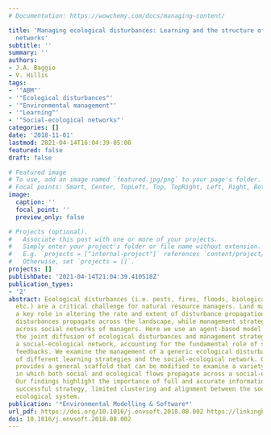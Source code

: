 ```yaml
---
# Documentation: https://wowchemy.com/docs/managing-content/

title: 'Managing ecological disturbances: Learning and the structure of social-ecological
  networks'
subtitle: ''
summary: ''
authors:
- J.A. Baggio
- V. Hillis
tags:
- '"ABM"'
- '"Ecological disturbances"'
- '"Environmental management"'
- '"Learning"'
- '"Social-ecological networks"'
categories: []
date: '2018-11-01'
lastmod: 2021-04-14T16:04:39-05:00
featured: false
draft: false

# Featured image
# To use, add an image named `featured.jpg/png` to your page's folder.
# Focal points: Smart, Center, TopLeft, Top, TopRight, Left, Right, BottomLeft, Bottom, BottomRight.
image:
  caption: ''
  focal_point: ''
  preview_only: false

# Projects (optional).
#   Associate this post with one or more of your projects.
#   Simply enter your project's folder or file name without extension.
#   E.g. `projects = ["internal-project"]` references `content/project/deep-learning/index.md`.
#   Otherwise, set `projects = []`.
projects: []
publishDate: '2021-04-14T21:04:39.410518Z'
publication_types:
- '2'
abstract: Ecological disturbances (i.e. pests, fires, floods, biological invasions,
  etc.) are a critical challenge for natural resource managers. Land managers play
  a key role in altering the rate and extent of disturbance propagation. Ecological
  disturbances propagate across the landscape, while management strategies propagate
  across social networks of managers. Here we use an agent-based model to examine
  the joint diffusion of ecological disturbances and management strategies across
  a social-ecological network, accounting for the fundamental role of social-ecological
  feedbacks. We examine the management of a generic ecological disturbance as a function
  of different learning strategies and the social-ecological network. Our approach
  provides a general scaffold that can be modified to examine a variety of processes
  in which both social and ecological flows propagate across a social-ecological network.
  Our findings highlight the importance of full and accurate information to assess
  successful strategy, limited clustering and alignment between the social and the
  ecological system.
publication: '*Environmental Modelling & Software*'
url_pdf: https://doi.org/10.1016/j.envsoft.2018.08.002 https://linkinghub.elsevier.com/retrieve/pii/S1364815217313075
doi: 10.1016/j.envsoft.2018.08.002
---
```

